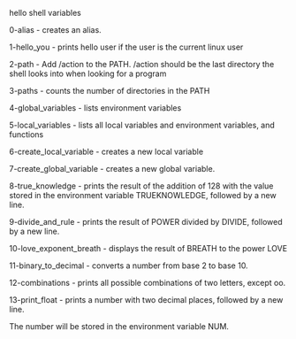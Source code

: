 hello shell variables


0-alias - creates an alias.

1-hello_you - prints hello user if the user is the current linux user

2-path - Add /action to the PATH. /action should be the last directory the shell looks into when looking for a program

3-paths - counts the number of directories in the PATH

4-global_variables -  lists environment variables

5-local_variables -  lists all local variables and environment variables, and functions

6-create_local_variable - creates a new local variable

7-create_global_variable - creates a new global variable.

8-true_knowledge - prints the result of the addition of 128 with the value stored in the environment variable TRUEKNOWLEDGE, followed by a new line.

9-divide_and_rule -  prints the result of POWER divided by DIVIDE, followed by a new line.

10-love_exponent_breath - displays the result of BREATH to the power LOVE

11-binary_to_decimal - converts a number from base 2 to base 10.

12-combinations - prints all possible combinations of two letters, except oo.

13-print_float - prints a number with two decimal places, followed by a new line.

The number will be stored in the environment variable NUM. 
